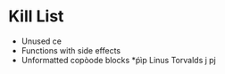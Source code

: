 Kill List
=========
* Unused ce
* Functions with side effects
* Unformatted copòode blocks
*ṕìp Linus Torvalds
j
pj
